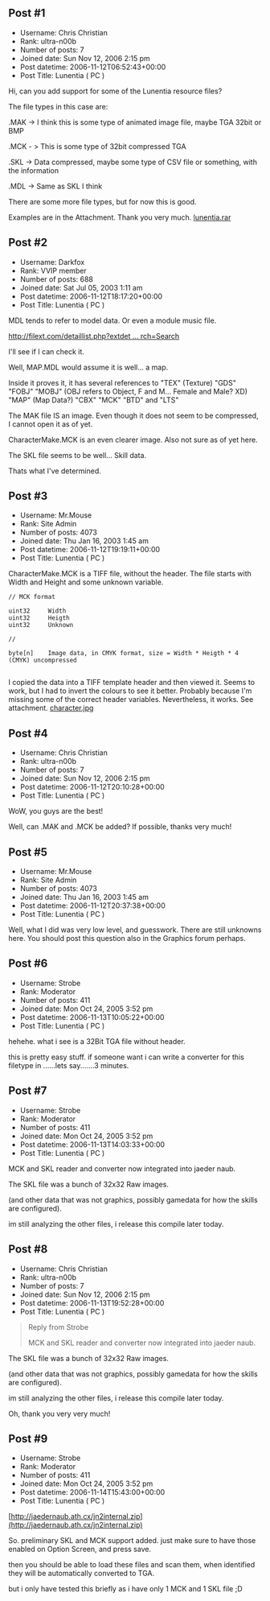 ## Post #1
- Username: Chris Christian
- Rank: ultra-n00b
- Number of posts: 7
- Joined date: Sun Nov 12, 2006 2:15 pm
- Post datetime: 2006-11-12T06:52:43+00:00
- Post Title: Lunentia ( PC )

Hi, can you add support for some of the Lunentia resource files?

The file types in this case are:

.MAK -> I think this is some type of animated image file, maybe TGA 32bit or BMP

.MCK - > This is some type of 32bit compressed TGA

.SKL -> Data compressed, maybe some type of CSV file or something, with the information

.MDL -> Same as SKL I think

There are some more file types, but for now this is good.

Examples are in the Attachment. Thank you very much.
[lunentia.rar](https://xentaxbackup.github.io/file/967_lunentia.rar)
## Post #2
- Username: Darkfox
- Rank: VVIP member
- Number of posts: 688
- Joined date: Sat Jul 05, 2003 1:11 am
- Post datetime: 2006-11-12T18:17:20+00:00
- Post Title: Lunentia ( PC )

MDL tends to refer to model data. Or even a module music file.

[http://filext.com/detaillist.php?extdet ... rch=Search](http://filext.com/detaillist.php?extdetail=MDL&Search=Search)

I'll see if I can check it.

Well, MAP.MDL would assume it is well... a map.

Inside it proves it, it has several references to "TEX" (Texture) "GDS" "FOBJ" "MOBJ"  (OBJ refers to Object, F and M... Female and Male? XD) "MAP" (Map Data?) "CBX" "MCK" "BTD" and "LTS"

The MAK file IS an image. Even though it does not seem to be compressed, I cannot open it as of yet.

CharacterMake.MCK is an even clearer image. Also not sure as of yet here.

The SKL file seems to be well... Skill data.

Thats what I've determined.
## Post #3
- Username: Mr.Mouse
- Rank: Site Admin
- Number of posts: 4073
- Joined date: Thu Jan 16, 2003 1:45 am
- Post datetime: 2006-11-12T19:19:11+00:00
- Post Title: Lunentia ( PC )

CharacterMake.MCK is a TIFF file, without the header. The file starts with Width and Height and some unknown variable. 

```
// MCK format

uint32     Width
uint32     Heigth
uint32     Unknown

//

byte[n]    Image data, in CMYK format, size = Width * Heigth * 4 (CMYK) uncompressed


```


I copied the data into a TIFF template header and then viewed it. Seems to work, but I had to invert the colours to see it better. Probably because I'm missing some of the correct header variables. Nevertheless, it works. 
See attachment.
[character.jpg](https://xentaxbackup.github.io/file/972_character.jpg)
## Post #4
- Username: Chris Christian
- Rank: ultra-n00b
- Number of posts: 7
- Joined date: Sun Nov 12, 2006 2:15 pm
- Post datetime: 2006-11-12T20:10:28+00:00
- Post Title: Lunentia ( PC )

WoW, you guys are the best!

Well, can .MAK and .MCK be added? If possible, thanks very much!
## Post #5
- Username: Mr.Mouse
- Rank: Site Admin
- Number of posts: 4073
- Joined date: Thu Jan 16, 2003 1:45 am
- Post datetime: 2006-11-12T20:37:38+00:00
- Post Title: Lunentia ( PC )

Well, what I did was very low level, and guesswork. There are still unknowns here. You should post this question also in the Graphics forum perhaps.
## Post #6
- Username: Strobe
- Rank: Moderator
- Number of posts: 411
- Joined date: Mon Oct 24, 2005 3:52 pm
- Post datetime: 2006-11-13T10:05:22+00:00
- Post Title: Lunentia ( PC )

hehehe. what i see is a 32Bit TGA file without header.

this is pretty easy stuff. if someone want i can write a converter for this
filetype in ......lets say.......3 minutes.
## Post #7
- Username: Strobe
- Rank: Moderator
- Number of posts: 411
- Joined date: Mon Oct 24, 2005 3:52 pm
- Post datetime: 2006-11-13T14:03:33+00:00
- Post Title: Lunentia ( PC )

MCK and SKL reader and converter now integrated into jaeder naub.

The SKL file was a bunch of 32x32 Raw images.

(and other data that was not graphics, possibly gamedata
for how the skills are configured).

im still analyzing the other files, i release this compile later today.
## Post #8
- Username: Chris Christian
- Rank: ultra-n00b
- Number of posts: 7
- Joined date: Sun Nov 12, 2006 2:15 pm
- Post datetime: 2006-11-13T19:52:28+00:00
- Post Title: Lunentia ( PC )

> Reply from Strobe
>
> MCK and SKL reader and converter now integrated into jaeder naub.

The SKL file was a bunch of 32x32 Raw images.

(and other data that was not graphics, possibly gamedata
for how the skills are configured).

im still analyzing the other files, i release this compile later today.

Oh, thank you very very much!
## Post #9
- Username: Strobe
- Rank: Moderator
- Number of posts: 411
- Joined date: Mon Oct 24, 2005 3:52 pm
- Post datetime: 2006-11-14T15:43:00+00:00
- Post Title: Lunentia ( PC )

[http://jaedernaub.ath.cx/jn2internal.zip](http://jaedernaub.ath.cx/jn2internal.zip)

So. preliminary SKL and MCK support added. just make sure to have those enabled on Option Screen, and press save.

then you should be able to load these files and scan them,
when identified they will be automatically converted to TGA.

but i only have tested this briefly as i have only 1 MCK and 1 SKL file ;D
